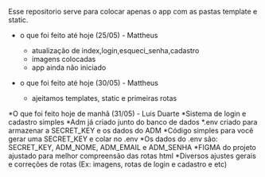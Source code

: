 Esse repositorio serve para colocar apenas o app com as pastas template e static.
* o que foi feito até hoje (25/05) - Mattheus
    * atualização de index,login,esqueci_senha,cadastro
    * imagens colocadas
    * app ainda não iniciado

* o que foi feito até  hoje (30/05) - Mattheus
    * ajeitamos templates, static e primeiras rotas

*O que foi feito hoje de manhã (31/05) - Luis Duarte
    *Sistema de login e cadastro simples
    *Adm já criado junto do banco de dados
    *.env criado para armazenar a SECRET_KEY e os dados do ADM
    *Código simples para você gerar uma SECRET_KEY e colar no .env
    *Os dados do .env são: SECRET_KEY, ADM_NOME, ADM_EMAIL e ADM_SENHA
    *FIGMA do projeto ajustado para melhor compreensão das rotas html
    *Diversos ajustes gerais e correções de rotas (Ex: imagens, rotas de login e cadastro e etc)